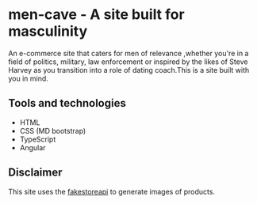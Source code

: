# men-cave - A site built for masculinity

An e-commerce site that caters for men of relevance ,whether you're in a field of politics, military, law enforcement or inspired by the likes of Steve Harvey as you transition into a role of dating coach.This is a site built with you in mind.

## Tools and technologies

* HTML
* CSS (MD bootstrap)
* TypeScript
* Angular
  
## Disclaimer
This site uses the <a href="https://fakestoreapi.com/" target="_blank">fakestoreapi</a> to generate images of products.
